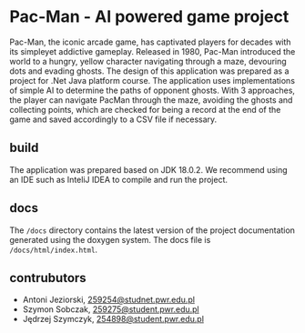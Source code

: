 # Pac-Man - AI powered game project
Pac-Man, the iconic arcade game, has captivated players for decades with its simpleyet addictive gameplay. Released in 1980, Pac-Man introduced the world to a hungry, yellow character navigating through a maze, devouring dots and evading ghosts. The design of this application was prepared as a project for .Net Java platform course. The application uses implementations of simple AI to determine the paths of opponent ghosts.  With 3 approaches, the player can navigate PacMan through the maze, avoiding the ghosts and collecting points, which are checked for being a record at the end of the game and saved accordingly to a CSV file if necessary. 

## build
The application was prepared based on JDK 18.0.2. We recommend using an IDE such as InteliJ IDEA to compile and run the project.

## docs
The `/docs` directory contains the latest version of the project documentation generated using the doxygen system. 
The docs file is `/docs/html/index.html`.

## contrubutors
- Antoni Jeziorski, 259254@studnet.pwr.edu.pl
- Szymon Sobczak, 259275@student.pwr.edu.pl
- Jędrzej Szymczyk, 254898@student.pwr.edu.pl

